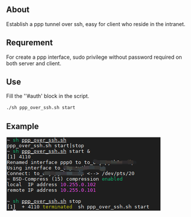 ## About

Establish a ppp tunnel over ssh, easy for client who reside in the intranet.



## Requrement

For create a ppp interface, sudo privilege without password required on both server and client.



## Use

Fill the ''#auth' block in the script.

```bash
./sh ppp_over_ssh.sh start
```



## Example

![](.\img\ppp_over_ssh.png)





